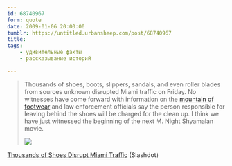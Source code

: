 ```yaml
---
id: 68740967
form: quote
date: 2009-01-06 20:00:00
tumblr: https://untitled.urbansheep.com/post/68740967
title: 
tags:
    - удивительные факты
    - рассказывание историй

---
```


<blockquote>
<p>Thousands of shoes, boots, slippers, sandals, and even roller blades from sources unknown disrupted Miami traffic on Friday. No witnesses have come forward with information on the <a href="http://www.miamiherald.com/news/breaking-news/story/834846.html">mountain of footwear</a> and law enforcement officials say the person responsible for leaving behind the shoes will be charged for the clean up. I think we have just witnessed the beginning of the next M. Night Shyamalan movie.</p>

<img src="http://images.slashdot.org/articles/09/01/05/1755247-1.png"/>
</blockquote>

<a href="http://idle.slashdot.org/idle/09/01/05/1755247.shtml?from=rss">Thousands of Shoes Disrupt Miami Traffic</a> (Slashdot)
